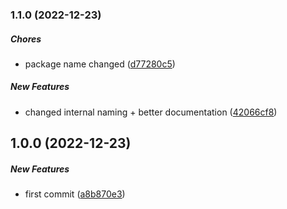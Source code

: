 ### 1.1.0 (2022-12-23)

##### Chores

*  package name changed ([d77280c5](https://github.com/Cadienvan/rate-limiter-fn/commit/d77280c5f44940fab9f8c9ddb6364da7bc0333da))

##### New Features

*  changed internal naming + better documentation ([42066cf8](https://github.com/Cadienvan/rate-limiter-fn/commit/42066cf87917a4e73bbf5ccac94f415e8d846150))

## 1.0.0 (2022-12-23)

##### New Features

*  first commit ([a8b870e3](https://github.com/Cadienvan/rate-limit-fn/commit/a8b870e30fd69dba7ca57e94a569d9b660f2451a))

